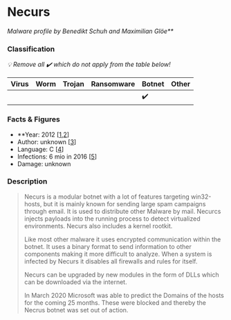 # Necurs

_Malware profile by Benedikt Schuh and Maximilian Glöe**_

### Classification

_:bulb: Remove all :heavy_check_mark: which do not apply from the table below!_

| Virus | Worm | Trojan | Ransomware | Botnet             | Other |
|:------|:-----|:-------|:-----------|:-------------------|:------|
|       |      |        |            | :heavy_check_mark: |       |

### Facts & Figures

* **Year: 2012 \[[1],[2]\]
* Author: unknown \[[3]]
* Language: C \[[4]]
* Infections: 6 mio in 2016 \[[5]]
* Damage: unknown

### Description

> Necurs is a modular botnet with a lot of features targeting win32-hosts, but it is mainly known for sending large spam campaigns through email. It is used to distribute other Malware by mail.
> Necurcs injects payloads into the running process to detect virtualized environments. Necurs also includes a kernel rootkit.
>
> Like most other malware it uses encrypted communication within the botnet. It uses a binary format to send information to other components making it more difficult to analyze.
> When a system is infected by Necurs it disables all firewalls and rules for itself.
>
> Necurs can be upgraded by new modules in the form of DLLs which can be downloaded via the internet.
>
> In March 2020 Microsoft was able to predict the Domains of the hosts for the coming 25 months. These were blocked and thereby the Necrus botnet was set out of action.


[1]: https://securityintelligence.com/the-necurs-botnet-a-pandoras-box-of-malicious-spam/

[2]: https://www.netacea.com/glossary/list-of-botnets/

[3]: https://www.shadowserver.org/news/has-the-sun-set-on-the-necurs-botnet/

[4]: https://www.blueliv.com/wp-content/uploads/2018/10/Blueliv-Necurs-report-2017.pdf

[5]: https://www.netacea.com/glossary/list-of-botnets/
